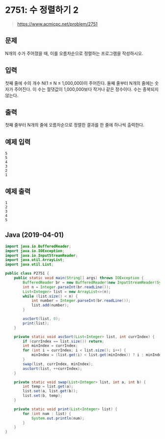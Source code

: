 # 2751: 수 정렬하기 2
> https://www.acmicpc.net/problem/2751

## 문제
N개의 수가 주어졌을 때, 이를 오름차순으로 정렬하는 프로그램을 작성하시오.

## 입력
첫째 줄에 수의 개수 N(1 ≤ N ≤ 1,000,000)이 주어진다. 둘째 줄부터 N개의 줄에는 숫자가 주어진다. 이 수는 절댓값이 1,000,000보다 작거나 같은 정수이다. 수는 중복되지 않는다.

## 출력
첫째 줄부터 N개의 줄에 오름차순으로 정렬한 결과를 한 줄에 하나씩 출력한다.

## 예제 입력
```
5
5
4
3
2
1
```

## 예제 출력
```
1
2
3
4
5
```

## Java (2019-04-01)
```java
import java.io.BufferedReader;
import java.io.IOException;
import java.io.InputStreamReader;
import java.util.ArrayList;
import java.util.List;

public class P2751 {
    public static void main(String[] args) throws IOException {
        BufferedReader br = new BufferedReader(new InputStreamReader(System.in));
        int n = Integer.parseInt(br.readLine());
        List<Integer> list = new ArrayList<>(n);
        while (list.size() < n) {
            int number = Integer.parseInt(br.readLine());
            list.add(number);
        }

        ascSort(list, 0);
        print(list);
    }

    private static void ascSort(List<Integer> list, int currIndex) {
        if (currIndex == list.size()) return;
        int minIndex = currIndex;
        for (int i = currIndex; i < list.size(); i++) {
            minIndex = (list.get(i) < list.get(minIndex)) ? i : minIndex;
        }
        swap(list, currIndex, minIndex);
        ascSort(list, ++currIndex);
    }

    private static void swap(List<Integer> list, int a, int b) {
        int temp = list.get(a);
        list.set(a, list.get(b));
        list.set(b, temp);
    }

    private static void print(List<Integer> list) {
        for (int num : list) {
            System.out.println(num);
        }
    }
}
```
